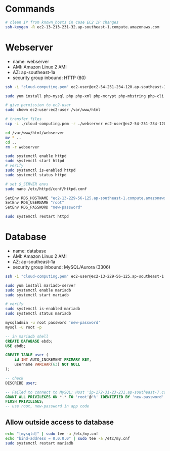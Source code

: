# Commands
```bash
# clean IP from known_hosts in case EC2 IP changes
ssh-keygen -R ec2-13-213-231-32.ap-southeast-1.compute.amazonaws.com
```

# Webserver
- name: webserver
- AMI: Amazon Linux 2 AMI
- AZ: ap-southeast-1a
- security group inbound: HTTP (80)
```bash
ssh -i "cloud-computing.pem" ec2-user@ec2-54-251-234-120.ap-southeast-1.compute.amazonaws.com

sudo yum install php-mysql php php-xml php-mcrypt php-mbstring php-cli mysql httpd tcpdump emacs

# give permission to ec2-user
sudo chown ec2-user:ec2-user /var/www/html

# transfer files
scp -i ./cloud-computing.pem -r ./webserver ec2-user@ec2-54-251-234-120.ap-southeast-1.compute.amazonaws.com:/var/www/html/

cd /var/www/html/webserver
mv * ..
cd ..
rm -r webserver

sudo systemctl enable httpd
sudo systemctl start httpd
# verify
sudo systemctl is-enabled httpd
sudo systemctl status httpd

# set $_SERVER envs
sudo nano /etc/httpd/conf/httpd.conf

SetEnv RDS_HOSTNAME "ec2-13-229-56-125.ap-southeast-1.compute.amazonaws.com"
SetEnv RDS_USERNAME "root"
SetEnv RDS_PASSWORD "new-password"

sudo systemctl restart httpd
```

# Database
- name: database
- AMI: Amazon Linux 2 AMI
- AZ: ap-southeast-1a
- security group inbound: MySQL/Aurora (3306)
```bash
ssh -i "cloud-computing.pem" ec2-user@ec2-13-229-56-125.ap-southeast-1.compute.amazonaws.com

sudo yum install mariadb-server
sudo systemctl enable mariadb
sudo systemctl start mariadb

# verify
sudo systemctl is-enabled mariadb
sudo systemctl status mariadb

mysqladmin -u root password 'new-password'
mysql -u root -p
```

```sql
-- in mariadb shell
CREATE DATABASE ebdb;
USE ebdb;

CREATE TABLE user (
    id INT AUTO_INCREMENT PRIMARY KEY,
    username VARCHAR(63) NOT NULL
);

-- check
DESCRIBE user;

-- Failed to connect to MySQL: Host 'ip-172-31-23-231.ap-southeast-7.compute.internal' is not allowed to connect to this MariaDB server
GRANT ALL PRIVILEGES ON *.* TO 'root'@'%' IDENTIFIED BY 'new-password' WITH GRANT OPTION;
FLUSH PRIVILEGES;
-- use root, new-password in app code
```

## Allow outside access to database
```bash
echo "[mysqld]" | sudo tee -a /etc/my.cnf
echo "bind-address = 0.0.0.0" | sudo tee -a /etc/my.cnf
sudo systemctl restart mariadb
```
